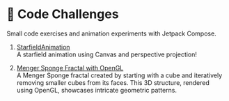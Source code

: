 # 🚀 Code Challenges

Small code exercises and animation experiments with Jetpack Compose.

1. [StarfieldAnimation](./app/src/main/java/com/emresarac/codechallanges/challanges/StarfieldSimulation.kt)  
   A starfield animation using Canvas and perspective projection!

2. [Menger Sponge Fractal with OpenGL](./app/src/main/java/com/emresarac/codechallanges/challanges/MengerSpongeFractalOpenGL.kt)  
   A Menger Sponge fractal created by starting with a cube and iteratively removing smaller cubes from its faces. This 3D structure, rendered using OpenGL, showcases intricate geometric patterns.
